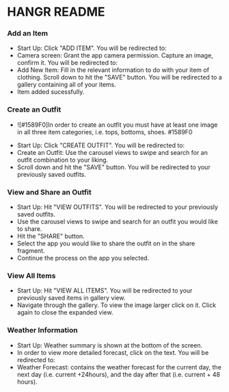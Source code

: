 # HANGR README

### Add an Item
+ Start Up: Click "ADD ITEM". You will be redirected to:
+ Camera screen: Grant the app camera permission. Capture an image, confirm it. You will be redirected to:
+ Add New Item: Fill in the relevant information to do with your item of clothing. Scroll down to hit the "SAVE" button. You will be redirected to a gallery containing all of your items.
+ Item added sucessfully.

### Create an Outfit
- ![#1589F0]In order to create an outfit you must have at least one image in all three item categories, i.e. tops, bottoms, shoes. #1589F0
+ Start Up: Click "CREATE OUTFIT". You will be redirected to:
+ Create an Outfit: Use the carousel views to swipe and search for an outfit combination to your liking.
+ Scroll down and hit the "SAVE" button. You will be redirected to your previously saved outfits.

### View and Share an Outfit
+ Start Up: Hit "VIEW OUTFITS". You will be redirected to your previously saved outfits.
+ Use the carousel views to swipe and search for an outfit you would like to share.
+ Hit the "SHARE" button.
+ Select the app you would like to share the outfit on in the share fragment.
+ Continue the process on the app you selected.

### View All Items
+ Start Up: Hit "VIEW ALL ITEMS". You will be redirected to your previously saved items in gallery view.
+ Navigate through the gallery. To view the image larger click on it. Click again to close the expanded view.

### Weather Information
+ Start Up: Weather summary is shown at the bottom of the screen.
+ In order to view more detailed forecast, click on the text. You will be redirected to:
+ Weather Forecast: contains the weather forecast for the current day, the next day (i.e. current +24hours), and the day after that (i.e. current + 48 hours).
